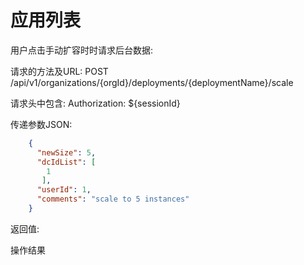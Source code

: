 应用列表
===========

用户点击手动扩容时时请求后台数据:

请求的方法及URL: POST /api/v1/organizations/{orgId}/deployments/{deploymentName}/scale

请求头中包含: Authorization: ${sessionId} 

传递参数JSON:

```json
    {
      "newSize": 5,
      "dcIdList": [
        1
       ],
      "userId": 1,
      "comments": "scale to 5 instances"
    }

```

返回值:

操作结果

